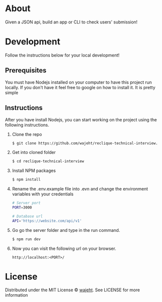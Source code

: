 # About

Given a JSON api, build an app or CLI to check users' submission!

# Development

Follow the instructions below for your local development!

## Prerequisites

You must have Nodejs installed on your computer to have this project run locally. If you don't have it feel free to google on how to install it. It is pretty simple

## Instructions

After you have install Nodejs, you can start working on the project using the following instructions.

1.  Clone the repo

    ```bash
    $ git clone https://github.com/wajeht/reclique-technical-interview.git
    ```

2.  Get into cloned folder

    ```bash
    $ cd reclique-technical-interview
    ```

3.  Install NPM packages

    ```bash
    $ npm install
    ```

4.  Rename the .env.example file into .evn and change the environment variables with your credentials

    ```bash
    # Server port
    PORT=3000

    # Database url
    API='https://website.com/api/v1'
    ```

5.  Go go the server folder and type in the run command.

    ```bash
    $ npm run dev
    ```

6.  Now you can visit the following url on your browser.
    ```
    http://localhost:<PORT>/
    ```

# License

Distributed under the MIT License © [wajeht](https://www.github.com/wajeht/). See LICENSE for more information
